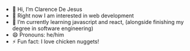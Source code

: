 - 👋 Hi, I’m Clarence De Jesus
- 👀 Right now I am interested in web development
- 🌱 I’m currently learning javascript and react, (alongside finishing my degree in software engineering)
- 😄 Pronouns: he/him
- ⚡ Fun fact: I love chicken nuggets!

<!---
Clarence-Ara/Clarence-Ara is a ✨ special ✨ repository because its `README.md` (this file) appears on your GitHub profile.
You can click the Preview link to take a look at your changes.
--->
